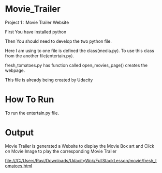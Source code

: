 # Movie_Trailer
Project 1 : Movie Trailer Website

First You have installed python

Then You should need to develop the two python file. 

Here I am using to one file is defined the class(media.py). To use this class from the another file(entertain.py).

fresh_tomatoes.py has function called open_movies_page() creates the webpage.

This file is already being created by Udacity

# How To Run

To run the entertain.py file.

# Output

Movie Trailer is generated a Website to display the Movie Box art and Click on Movie Image to play the corresponding Movie Trailer

<a href>file:///C:/Users/Ravi/Downloads/UdacityWok/FullStackLesson/movie/fresh_tomatoes.html</a>
